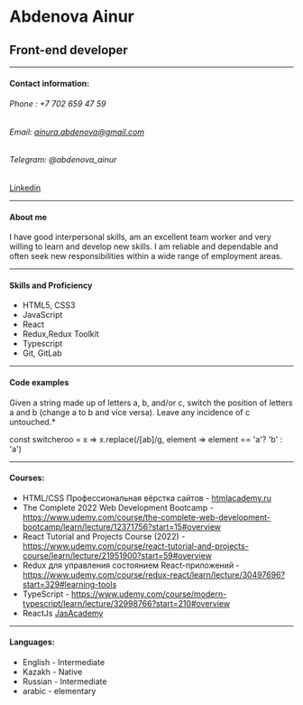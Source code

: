 # Abdenova Ainur

## Front-end developer 


***


#### Contact information:
###### Phone : +7 702 659 47 59
###### Email: ainura.abdenova@gmail.com
###### Telegram: @abdenova_ainur
[Linkedin](https://www.linkedin.com/in/ainur-abdenova-6973a3209/)


***


#### About me
I have good interpersonal skills, am an excellent team worker and very willing to learn and develop new skills. I am reliable and dependable and often seek new responsibilities within a wide range of employment areas.

***

#### Skills and Proficiency

* HTML5, CSS3
* JavaScript 
* React 
* Redux,Redux Toolkit
* Typescript
* Git, GitLab


***

#### Code examples
Given a string made up of letters a, b, and/or c, switch the position of letters a and b (change a to b and vice versa). Leave any incidence of c untouched.*


const switcheroo = x =>
x.replace(/[ab]/g, element => element == 'a'? 'b' : 'a')


***

#### Courses: 
* HTML/CSS Профессиональная вёрстка сайтов -  [htmlacademy.ru](https://htmlacademy.ru/intensive/htmlcss) 
* The Complete 2022 Web Development Bootcamp - https://www.udemy.com/course/the-complete-web-development-bootcamp/learn/lecture/12371756?start=15#overview
* React Tutorial and Projects Course (2022) - https://www.udemy.com/course/react-tutorial-and-projects-course/learn/lecture/21951900?start=59#overview
* Redux для управления состоянием React-приложений - https://www.udemy.com/course/redux-react/learn/lecture/30497696?start=329#learning-tools
* TypeScript - https://www.udemy.com/course/modern-typescript/learn/lecture/32998766?start=210#overview
* ReactJs [JasAcademy](https://courses-jva.storage.yandexcloud.net/media/certs/caccd8a1626adebf7a9b7fa14d51fa96.jpeg)

*** 

#### Languages:
* English - Intermediate
* Kazakh - Native
* Russian - Intermediate
* arabic - elementary
